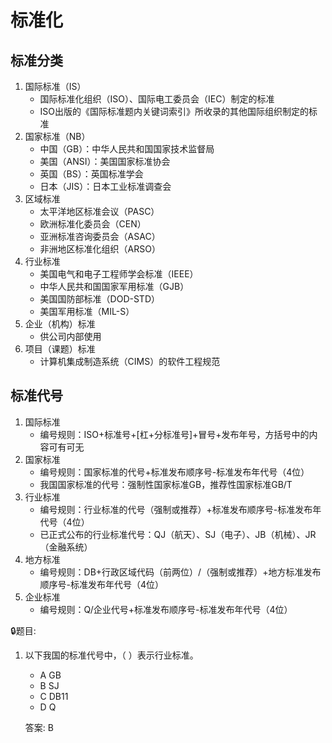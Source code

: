 
# 标准化

## 标准分类

1. 国际标准（IS）
    - 国际标准化组织（ISO）、国际电工委员会（IEC）制定的标准
    - ISO出版的《国际标准题内关键词索引》所收录的其他国际组织制定的标准
2. 国家标准（NB）
    - 中国（GB）：中华人民共和国国家技术监督局
    - 美国（ANSI）：美国国家标准协会
    - 英国（BS）：英国标准学会
    - 日本（JIS）：日本工业标准调查会
3. 区域标准
    - 太平洋地区标准会议（PASC）
    - 欧洲标准化委员会（CEN）
    - 亚洲标准咨询委员会（ASAC）
    - 非洲地区标准化组织（ARSO）
4. 行业标准
    - 美国电气和电子工程师学会标准（IEEE）
    - 中华人民共和国国家军用标准（GJB）
    - 美国国防部标准（DOD-STD）
    - 美国军用标准（MIL-S）
5. 企业（机构）标准
    - 供公司内部使用
6. 项目（课题）标准
    - 计算机集成制造系统（CIMS）的软件工程规范

## 标准代号

1. 国际标准
    - 编号规则：ISO+标准号+[杠+分标准号]+冒号+发布年号，方括号中的内容可有可无
2. 国家标准
    - 编号规则：国家标准的代号+标准发布顺序号-标准发布年代号（4位）
    - 我国国家标准的代号：强制性国家标准GB，推荐性国家标准GB/T
3. 行业标准
    - 编号规则：行业标准的代号（强制或推荐）+标准发布顺序号-标准发布年代号（4位）
    - 已正式公布的行业标准代号：QJ（航天）、SJ（电子）、JB（机械）、JR（金融系统）
4. 地方标准
    - 编号规则：DB+行政区域代码（前两位）/（强制或推荐）+地方标准发布顺序号-标准发布年代号（4位）
5. 企业标准
    - 编号规则：Q/企业代号+标准发布顺序号-标准发布年代号（4位）

🔒题目:

1. 以下我国的标准代号中，（  ）表示行业标准。

    - A GB
    - B SJ
    - C DB11
    - D Q

    答案: B
